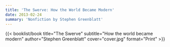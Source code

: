 ```yaml
---
title: 'The Swerve: How the World Became Modern'
date: 2013-02-24
summary: 'Nonfiction by Stephen Greenblatt'
---
```


{{< booklist/book
title="The Swerve"
subtitle="How the world became modern"
author="Stephen Greenblatt"
cover="cover.jpg"
format="Print" >}}
